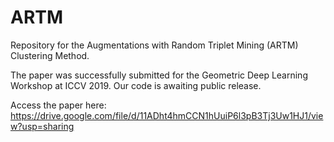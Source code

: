 # ARTM
Repository for the Augmentations with Random Triplet Mining (ARTM) Clustering Method.

The paper was successfully submitted for the Geometric Deep Learning Workshop at ICCV 2019. Our code is awaiting public release.

Access the paper here: https://drive.google.com/file/d/11ADht4hmCCN1hUuiP6l3pB3Tj3Uw1HJ1/view?usp=sharing

